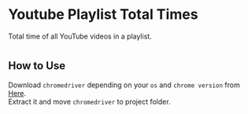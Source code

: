# Youtube Playlist Total Times
Total time of all YouTube videos in a playlist.

#
## How to Use
Download `chromedriver` depending on your `os` and `chrome version` from [Here](https://chromedriver.chromium.org/downloads).</br>
Extract it and move `chromedriver` to project folder.
